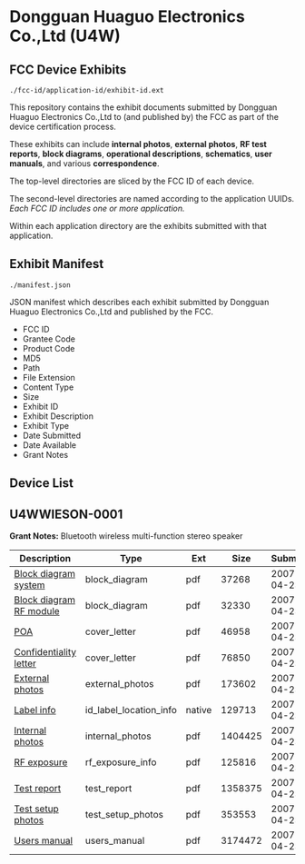 # Dongguan Huaguo Electronics Co.,Ltd (U4W)
## FCC Device Exhibits

```
./fcc-id/application-id/exhibit-id.ext
```

This repository contains the exhibit documents submitted by Dongguan Huaguo Electronics Co.,Ltd to (and published by) the FCC as part of the device certification process.

These exhibits can include **internal photos**, **external photos**, **RF test reports**, **block diagrams**, **operational descriptions**, **schematics**, **user manuals**, and various **correspondence**.

The top-level directories are sliced by the FCC ID of each device.

The second-level directories are named according to the application UUIDs. *Each FCC ID includes one or more application.*

Within each application directory are the exhibits submitted with that application. 

## Exhibit Manifest

```
./manifest.json
```

JSON manifest which describes each exhibit submitted by Dongguan Huaguo Electronics Co.,Ltd and published by the FCC.

- FCC ID
- Grantee Code
- Product Code
- MD5
- Path
- File Extension
- Content Type
- Size
- Exhibit ID
- Exhibit Description
- Exhibit Type
- Date Submitted
- Date Available
- Grant Notes

## Device List
## U4WWIESON-0001
**Grant Notes:** Bluetooth wireless multi-function stereo speaker

| Description | Type | Ext | Size | Submitted | Available |
| ----------- | ---- | --- | ---- | --------- | --------- |
| [Block diagram system](U4WWIESON-0001/463189a97717ba08d71707243bf02d96/783567.pdf) | block_diagram | pdf | 37268 | 2007-04-23 | 2007-04-23 |
| [Block diagram RF module](U4WWIESON-0001/463189a97717ba08d71707243bf02d96/783568.pdf) | block_diagram | pdf | 32330 | 2007-04-23 | 2007-04-23 |
| [POA](U4WWIESON-0001/463189a97717ba08d71707243bf02d96/783569.pdf) | cover_letter | pdf | 46958 | 2007-04-23 | 2007-04-23 |
| [Confidentiality letter](U4WWIESON-0001/463189a97717ba08d71707243bf02d96/783570.pdf) | cover_letter | pdf | 76850 | 2007-04-23 | 2007-04-23 |
| [External photos](U4WWIESON-0001/463189a97717ba08d71707243bf02d96/783571.pdf) | external_photos | pdf | 173602 | 2007-04-23 | 2007-04-23 |
| [Label info](U4WWIESON-0001/463189a97717ba08d71707243bf02d96/783572.native) | id_label_location_info | native | 129713 | 2007-04-23 | 2007-04-23 |
| [Internal photos](U4WWIESON-0001/463189a97717ba08d71707243bf02d96/783573.pdf) | internal_photos | pdf | 1404425 | 2007-04-23 | 2007-04-23 |
| [RF exposure](U4WWIESON-0001/463189a97717ba08d71707243bf02d96/783575.pdf) | rf_exposure_info | pdf | 125816 | 2007-04-23 | 2007-04-23 |
| [Test report](U4WWIESON-0001/463189a97717ba08d71707243bf02d96/783578.pdf) | test_report | pdf | 1358375 | 2007-04-23 | 2007-04-23 |
| [Test setup photos](U4WWIESON-0001/463189a97717ba08d71707243bf02d96/783579.pdf) | test_setup_photos | pdf | 353553 | 2007-04-23 | 2007-04-23 |
| [Users manual](U4WWIESON-0001/463189a97717ba08d71707243bf02d96/783580.pdf) | users_manual | pdf | 3174472 | 2007-04-23 | 2007-04-23 |
